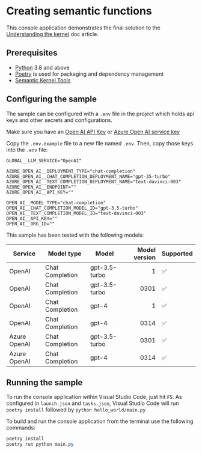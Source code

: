 # Creating semantic functions

This console application demonstrates the final solution to the [Understanding the kernel](https://learn.microsoft.com/en-us/semantic-kernel/agents/kernel) doc article.

## Prerequisites

- [Python](https://www.python.org/downloads/) 3.8 and above
- [Poetry](https://python-poetry.org/) is used for packaging and dependency management
- [Semantic Kernel Tools](https://marketplace.visualstudio.com/items?itemName=ms-semantic-kernel.semantic-kernel)

## Configuring the sample

The sample can be configured with a `.env` file in the project which holds api keys and other secrets and configurations.

Make sure you have an
[Open AI API Key](https://openai.com/api/) or
[Azure Open AI service key](https://learn.microsoft.com/azure/cognitive-services/openai/quickstart?pivots=rest-api)

Copy the `.env.example` file to a new file named `.env`. Then, copy those keys into the `.env` file:

```
GLOBAL__LLM_SERVICE="OpenAI"

AZURE_OPEN_AI__DEPLOYMENT_TYPE="chat-completion"
AZURE_OPEN_AI__CHAT_COMPLETION_DEPLOYMENT_NAME="gpt-35-turbo"
AZURE_OPEN_AI__TEXT_COMPLETION_DEPLOYMENT_NAME="text-davinci-003"
AZURE_OPEN_AI__ENDPOINT=""
AZURE_OPEN_AI__API_KEY=""

OPEN_AI__MODEL_TYPE="chat-completion"
OPEN_AI__CHAT_COMPLETION_MODEL_ID="gpt-3.5-turbo"
OPEN_AI__TEXT_COMPLETION_MODEL_ID="text-davinci-003"
OPEN_AI__API_KEY=""
OPEN_AI__ORG_ID=""
```

This sample has been tested with the following models:

| Service      | Model type      | Model            | Model version | Supported |
| ------------ | --------------- | ---------------- | ------------: | --------- |
| OpenAI       | Chat Completion | gpt-3.5-turbo    |             1 | ✅        |
| OpenAI       | Chat Completion | gpt-3.5-turbo    |          0301 | ✅        |
| OpenAI       | Chat Completion | gpt-4            |             1 | ✅        |
| OpenAI       | Chat Completion | gpt-4            |          0314 | ✅        |
| Azure OpenAI | Chat Completion | gpt-3.5-turbo    |          0301 | ✅        |
| Azure OpenAI | Chat Completion | gpt-4       |          0314 | ✅        |

## Running the sample

To run the console application within Visual Studio Code, just hit `F5`.
As configured in `launch.json` and `tasks.json`, Visual Studio Code will run `poetry install` followed by `python hello_world/main.py`

To build and run the console application from the terminal use the following commands:

```powershell
poetry install
poetry run python main.py
```

